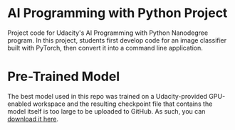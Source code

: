 # AI Programming with Python Project

Project code for Udacity's AI Programming with Python Nanodegree program. In this project, students first develop code for an image classifier built with PyTorch, then convert it into a command line application.

# Pre-Trained Model

The best model used in this repo was trained on a Udacity-provided GPU-enabled workspace and the resulting checkpoint file that contains the model itself is too large to be uploaded to GitHub. As such, you can [download it here](https://www.dropbox.com/s/rnrbw744m8gzzm2/flowers_checkpoint.pth?dl=0).
